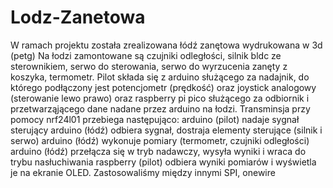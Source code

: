 # Lodz-Zanetowa
W ramach projektu została zrealizowana łódź zanętowa wydrukowana w 3d (petg)
Na łodzi zamontowane są czujniki odległości, silnik bldc ze sterownikiem, serwo do sterowania, serwo do wyrzucenia zanęty z koszyka,
termometr.
Pilot składa się z arduino służącego za nadajnik, do którego podłączony jest potencjometr (prędkość) oraz joystick analogowy (sterowanie lewo prawo)
oraz raspberry pi pico służącego za odbiornik i przetwarząjącego dane nadane przez arduino na łodzi.
Transminsja przy pomocy nrf24l01 przebiega następująco:
arduino (pilot) nadaje sygnał sterujący
arduino (łódź) odbiera sygnał, dostraja elementy sterujące (silnik i serwo)
arduino (łódź) wykonuje pomiary (termometr, czujniki odległości) 
arduino (łódź) przełącza się w tryb nadawczy, wysyła wyniki i wraca do trybu nasłuchiwania
raspberry (pilot) odbiera wyniki pomiarów i wyświetla je na ekranie OLED.
Zastosowaliśmy między innymi SPI, onewire